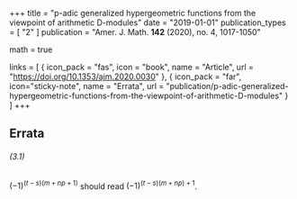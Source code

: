 +++
title = "p-adic generalized hypergeometric functions from the viewpoint of arithmetic D-modules"
date = "2019-01-01"
publication_types = [ "2" ]
publication = "Amer. J. Math. **142** (2020), no. 4, 1017-1050"

math = true

links = [ { icon_pack = "fas", icon = "book", name = "Article", url = "https://doi.org/10.1353/ajm.2020.0030" },  { icon_pack = "far", icon="sticky-note", name = "Errata", url = "publication/p-adic-generalized-hypergeometric-functions-from-the-viewpoint-of-arithmetic-D-modules" } ]
+++

## Errata
###### (3.1)
$(-1)^{(t-s)(m+np+1)}$ should read $(-1)^{(t-s)(m+np)+1}$.
